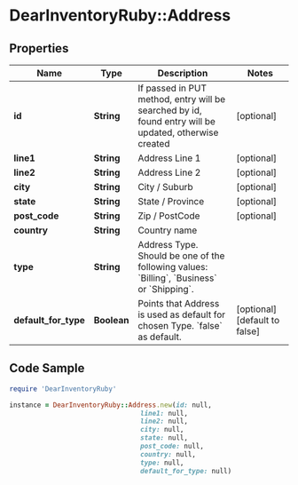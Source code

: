 # DearInventoryRuby::Address

## Properties

Name | Type | Description | Notes
------------ | ------------- | ------------- | -------------
**id** | **String** | If passed in PUT method, entry will be searched by id, found entry will be updated, otherwise created | [optional] 
**line1** | **String** | Address Line 1 | [optional] 
**line2** | **String** | Address Line 2 | [optional] 
**city** | **String** | City / Suburb | [optional] 
**state** | **String** | State / Province | [optional] 
**post_code** | **String** | Zip / PostCode | [optional] 
**country** | **String** | Country name | 
**type** | **String** | Address Type. Should be one of the following values: &#x60;Billing&#x60;, &#x60;Business&#x60; or &#x60;Shipping&#x60;. | 
**default_for_type** | **Boolean** | Points that Address is used as default for chosen Type. &#x60;false&#x60; as default. | [optional] [default to false]

## Code Sample

```ruby
require 'DearInventoryRuby'

instance = DearInventoryRuby::Address.new(id: null,
                                 line1: null,
                                 line2: null,
                                 city: null,
                                 state: null,
                                 post_code: null,
                                 country: null,
                                 type: null,
                                 default_for_type: null)
```


